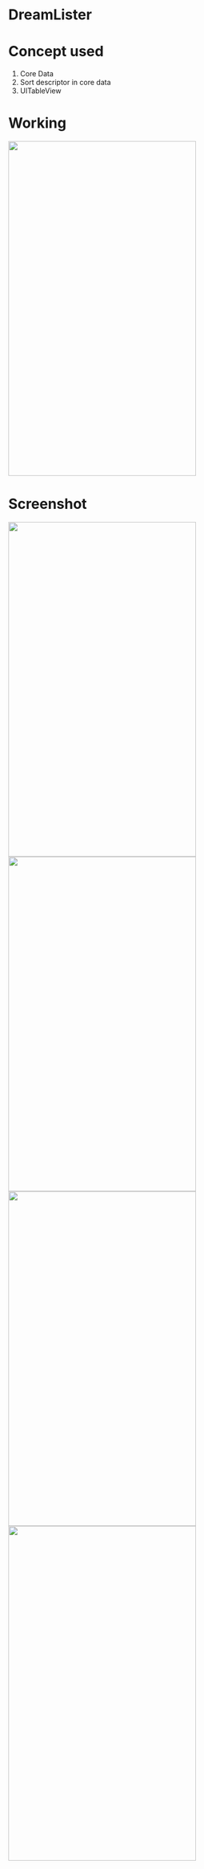 # DreamLister

<h1>Concept used</h1>
<ol>
<li>Core Data</li>
<li>Sort descriptor in core data</li>
<li>UITableView</li>
</ol>

<h1>Working</h1>

<img src = "https://user-images.githubusercontent.com/7590943/34460171-79b2d616-ee2d-11e7-88d6-77e6c31bc8fc.gif" width = "375px" height = "667px"> 

<h1>Screenshot</h1>

<img src = "https://user-images.githubusercontent.com/7590943/34460172-79e4d968-ee2d-11e7-9696-563eec289700.png" width = "375px" height = "667px"> <img src = "https://user-images.githubusercontent.com/7590943/34460173-7a0d574e-ee2d-11e7-80d8-c679e6478d6a.png" width = "375px" height = "667px"> 
<img src = "https://user-images.githubusercontent.com/7590943/34460174-7a3698a2-ee2d-11e7-9303-d849cf4d603b.png" width = "375px" height = "667px"> <img src = "https://user-images.githubusercontent.com/7590943/34460175-7a60e288-ee2d-11e7-8e72-7635c32c1147.png" width = "375px" height = "667px"> 
